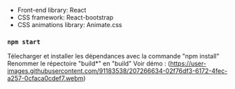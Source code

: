 - Front-end library: React
- CSS framework: React-bootstrap
- CSS animations library: Animate.css

### `npm start`

Télecharger et installer les dépendances avec la commande "npm install"
Renommer le répectoire "build*" en "build"
Voir démo : (https://user-images.githubusercontent.com/91183538/207266634-02f76df3-6172-4fec-a257-0cfaca0cdef7.webm)
